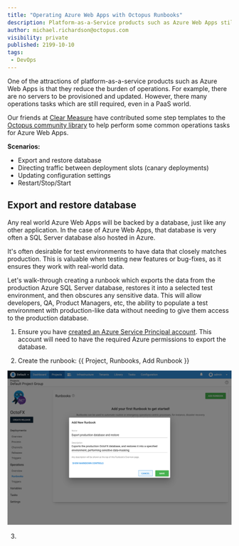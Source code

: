 ```yaml
---
title: "Operating Azure Web Apps with Octopus Runbooks"
description: Platform-as-a-Service products such as Azure Web Apps still require operations tasks, and Octopus Runbooks are a perfect fit 
author: michael.richardson@octopus.com 
visibility: private
published: 2199-10-10
tags:
 - DevOps
---
```


One of the attractions of platform-as-a-service products such as Azure Web Apps is that they reduce the burden of operations. For example, there are no servers to be provisioned and updated. However, there many operations tasks which are still required, even in a PaaS world. 

Our friends at [Clear Measure](https://clearmeasure.com/) have contributed some step templates to the [Octopus community library](https://library.octopus.com/) to help perform some common operations tasks for Azure Web Apps.   

**Scenarios:**
- Export and restore database 
- Directing traffic between deployment slots (canary deployments)
- Updating configuration settings
- Restart/Stop/Start 

## Export and restore database

Any real world Azure Web Apps will be backed by a database, just like any other application. In the case of Azure Web Apps, that database is very often a SQL Server database also hosted in Azure.   

It's often desirable for test environments to have data that closely matches production. This is valuable when testing new features or bug-fixes, as it ensures they work with real-world data. 

Let's walk-through creating a runbook which exports the data from the production Azure SQL Server database, restores it into a selected test environment, and then obscures any sensitive data.  This will allow developers, QA, Product Managers, etc, the ability to populate a test environment with production-like data without needing to give them access to the production database.    

1. Ensure you have [created an Azure Service Principal account](https://octopus.com/docs/infrastructure/deployment-targets/azure#CreatinganAzureAccount-AuthenticationMethod). This account will need to have the required Azure permissions to export the database. 

2. Create the runbook: {{ Project, Runbooks, Add Runbook }}  

![Create new runbook](new-db-restore-runbook.png "width=500")

3. 

